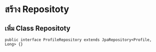 # สร้าง Repositoty

## เพิ่ม Class Repositoty
    public interface ProfileRepository extends JpaRepository<Profile, Long> {}
